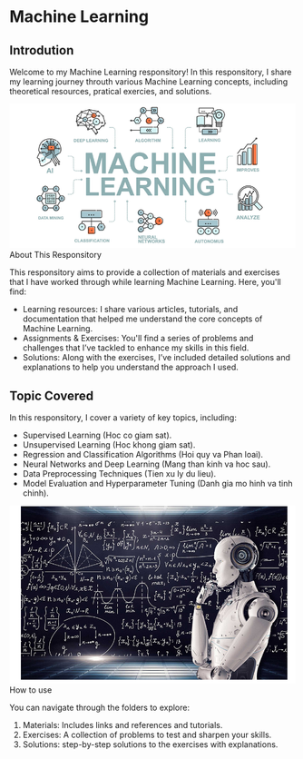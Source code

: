 # Machine Learning 

## Introdution
Welcome to my Machine Learning responsitory! In this responsitory, I share my learning journey throuth various Machine Learning concepts, including theoretical resources, pratical exercies, and solutions.



<div align="center">
  <img src="images/image.png" alt="Description" width="1000" width="400">
</div
  
## About This Responsitory

This responsitory aims to provide a collection  of materials and exercises that I have worked through while learning Machine Learning. Here, you'll find:

- Learning resources: I share various articles, tutorials, and documentation that helped me understand the core concepts of Machine Learning.
- Assignments & Exercises: You'll find a series of problems and challenges that I’ve tackled to enhance my skills in this field.
- Solutions: Along with the exercises, I’ve included detailed solutions and explanations to help you understand the approach I used.

## Topic Covered

In this responsitory, I cover a variety of key topics, including:
- Supervised Learning (Hoc co giam sat).
- Unsupervised Learning (Hoc khong giam sat).
- Regression and Classification Algorithms (Hoi quy va Phan loai).
- Neural Networks and Deep Learning (Mang than kinh va hoc sau).
- Data Preprocessing Techniques (Tien xu ly du lieu).
- Model Evaluation and Hyperparameter Tuning (Danh gia mo hinh va tinh chinh).

<div align="center">
  <img src="images/image-1.png" alt="Description" width="1000" width="400">
</div

## How to use

You can navigate through the folders to explore:

  1. Materials: Includes links and references and tutorials.
  2. Exercises: A collection of problems to test and sharpen your skills.
  3. Solutions: step-by-step solutions to the exercises with explanations. 